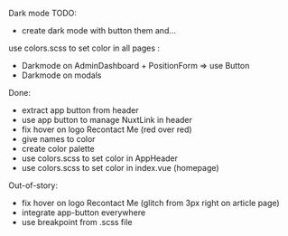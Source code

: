 Dark mode TODO:
- create dark mode with button them and...

use colors.scss to set color in all pages :
- Darkmode on AdminDashboard + PositionForm => use Button
- Darkmode on modals


Done:
- extract app button from header
- use app button to manage NuxtLink in header
- fix hover on logo Recontact Me (red over red)
- give names to color
- create color palette
- use colors.scss to set color in AppHeader
- use colors.scss to set color in index.vue (homepage)

Out-of-story:
- fix hover on logo Recontact Me (glitch from 3px right on article page)
- integrate app-button everywhere
- use breakpoint from .scss file

